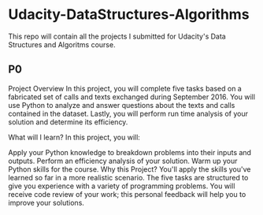 # Udacity-DataStructures-Algorithms
This repo will contain all the projects I submitted for Udacity's Data Structures and Algoritms course.
## P0
Project Overview
In this project, you will complete five tasks based on a fabricated set of calls and texts exchanged during September 2016. You will use Python to analyze and answer questions about the texts and calls contained in the dataset. Lastly, you will perform run time analysis of your solution and determine its efficiency.

What will I learn?
In this project, you will:

Apply your Python knowledge to breakdown problems into their inputs and outputs.
Perform an efficiency analysis of your solution.
Warm up your Python skills for the course.
Why this Project?
You'll apply the skills you've learned so far in a more realistic scenario. The five tasks are structured to give you experience with a variety of programming problems. You will receive code review of your work; this personal feedback will help you to improve your solutions.
